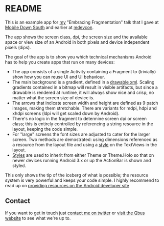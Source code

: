 README
======
This is an example app for [my](https://twitter.com/botteaap) "Embracing Fragmentation" talk that I gave at [Mobile Down South](http://www.mobiledownsouth.nl/8/sprekers.html#HugoVisser) and earlier at [mdevcon](http://mdevcon.com/2012/01/10/hugo-visser/).

The app shows the screen class, dpi, the screen size and the available space or view size  of an Android in both pixels and device independent pixels (dips).

The goal of the app is to show you which technical mechanisms Android has to help you create apps that run on many devices:

 - The app consists of a single Activity containing a Fragment to (trivially) show how you can reuse UI and UI behaviour.
 - The main background is a gradient, defined in a [drawable xml](https://bitbucket.org/hvisser/sizemeup/src/3e5dbf5281d0/res/drawable/background.xml). Scaling gradients contained in a bitmap will result in visible artifacts, but since a drawable is rendered at runtime, it will always show nice and crisp, no matter what the screen size of device is.
 - The arrows that indicate screen width and height are defined as 9 patch images, making them stretchable. There are variants for mdpi, hdpi and xhdpi screens (ldpi will get scaled down by Android).
 - There's no logic in the fragment to determine screen dpi or screen class; this is entirely controlled by referencing a string resource in the layout, keeping the code simple.
 - For "large" screens the font sizes are adjusted to cater for the larger screen. Two methods are demostrated: using dimensions referenced as a resource from the layout file and using a [style](https://bitbucket.org/hvisser/sizemeup/src/3e5dbf5281d0/res/values-large/style.xml) on the TextViews in the layout.
 - [Styles](https://bitbucket.org/hvisser/sizemeup/src/3e5dbf5281d0/res/values-v11/style.xml) are used to inherit from either Theme or Theme.Holo so that on newer devices running Android 3.x or up the ActionBar is shown and styled.

This only shows the tip of the iceberg of what is possible; the resource system is very powerful and keeps your code simple. I highly recommend to read up on [providing resources on the Android developer site](http://developer.android.com/guide/topics/resources/providing-resources.html)

Contact
-------
If you want to get in touch just [contact me on twitter](https://twitter.com/botteaap) or [visit the Qbus website](http://www.qbus-ict.nl) to see what we're up to.